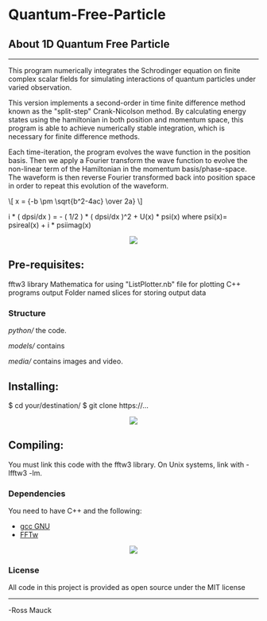 # Quantum-Free-Particle

## About 1D Quantum Free Particle

---

This program numerically integrates the Schrodinger equation on finite complex scalar fields for simulating interactions of quantum particles under varied observation.

This version implements a second-order in time finite difference method known as the "split-step" Crank-Nicolson method. By calculating energy states using the hamiltonian in both position and momentum space, this program is able to achieve numerically stable integration, which is necessary for finite difference methods.

Each time-iteration, the program evolves the wave function in the position basis. Then we apply a Fourier transform the wave function to evolve the non-linear term of the Hamiltonian in the momentum basis/phase-space. The waveform is then reverse Fourier transformed back into position space in order to repeat this evolution of the waveform.

\\[ x = {-b \pm \sqrt{b^2-4ac} \over 2a} \\]

i * ( dpsi/dx ) = - ( 1/2 ) * ( dpsi/dx )^2 + U(x) * psi(x)
where psi(x)= psireal(x) + i * psiimag(x)

<p align="center">
  <img src="https://github.com/mauckc/1D-Quantum-Free-Particle/blob/master/media/sample1.gif"/>
</p>

## Pre-requisites:

fftw3 library
Mathematica for using "ListPlotter.nb" file for plotting C++ programs output
Folder named slices for storing output data

### Structure

*python/*  the code.

*models/*  contains

*media/*  contains images and video.

## Installing:
$ cd your/destination/
$ git clone https://...

<p align="center">
  <img src="https://github.com/mauckc/headpose/blob/master/media/sample2.gif"/>
</p>

## Compiling:

You must link this code with the fftw3 library. On Unix systems, link with -lfftw3 -lm.


### Dependencies
You need to have C++ and the following:

* [gcc GNU](https://gcc.gnu.org)
* [FFTw](http://fftw.org/)

<p align="center">
  <img src="https://github.com/mauckc/1D-Quantum-Free-Particle/blob/master/media/sample3.gif"/>
</p>


### License

All code in this project is provided as open source under the MIT license


---
-Ross Mauck
